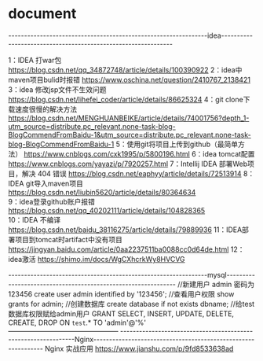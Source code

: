 # document
---------------------------------------------------------------idea--------------------------------------------------------------

1：IDEA 打war包
https://blog.csdn.net/qq_34872748/article/details/100390922
2：idea中maven项目bulid时报错
https://www.oschina.net/question/2410767_2138421
3：idea 修改jsp文件不生效问题
https://blog.csdn.net/lihefei_coder/article/details/86625324
4：git clone下载速度很慢的解决方法
https://blog.csdn.net/MENGHUANBEIKE/article/details/74001756?depth_1-utm_source=distribute.pc_relevant.none-task-blog-BlogCommendFromBaidu-1&utm_source=distribute.pc_relevant.none-task-blog-BlogCommendFromBaidu-1
5：使用git将项目上传到github（最简单方法）
https://www.cnblogs.com/cxk1995/p/5800196.html
6：idea tomcat配置
https://www.cnblogs.com/yayazi/p/7920257.html
7：Intellij IDEA 部署Web项目，解决 404 错误
https://blog.csdn.net/eaphyy/article/details/72513914
8：IDEA git导入maven项目
https://blog.csdn.net/liubin5620/article/details/80364634  
9：idea登录github账户报错
https://blog.csdn.net/qq_40202111/article/details/104828365  
10：IDEA 不编译
https://blog.csdn.net/baidu_38116275/article/details/79889936 
11：IDEA部署项目到tomcat时artifact中没有项目
https://jingyan.baidu.com/article/0aa2237511ba0088cc0d64de.html
12：idea激活
https://shimo.im/docs/WgCXhcrkWy8HVCVG

---------------------------------------------------------------mysql--------------------------------------------------------------
 //新建用户 admin 密码为123456
create user admin identified by '123456';
//查看用户权限
show grants for admin;
//创建数据库
create database if not exists dbname;
//给test数据库权限赋给admin用户
GRANT SELECT, INSERT, UPDATE, DELETE, CREATE, DROP ON `test`.* TO 'admin'@'%'
————————————————
---------------------------------------------------------------Nginx--------------------------------------------------------------
 Nginx 实战应用
https://www.jianshu.com/p/9fd8533638ad



